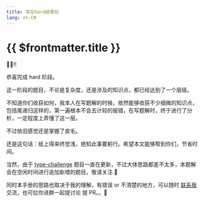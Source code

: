 ```yaml
---
title: 写在hard结束后
lang: zh-CN
---
```


# {{ $frontmatter.title }}

🎉🎉!!

恭喜完成 hard 阶段。

这一阶段的题目，不论是复杂度，还是涉及的知识点，都已经达到了一个层级。

不知道你们收获如何，我本人在写题解的时候，依然能够收获不少细微的知识点，包括尾递归这样的，第一遍根本不会去计较的报错，在写题解时，终于进行了分析，一定程度上弄懂了这一层。

不过依旧感觉还是掌握了皮毛。

还是这句话：纸上得来终觉浅，绝知此事要躬行。希望本文能够帮到你们，节省时间。

当然，由于 [type-challenge](https://github.com/type-challenges/type-challenges/) 题目一直在更新，不过大体思路都差不太多，本题解会在空闲时间进行追加新增的题目，敬请关注.👀

同时本手册的思路也取决于我的理解，有错误 or 不清楚的地方，可以随时 [联系我](/Contactme.md) 交流，也可拉你进群一起提讨论 提 PR。。🤝

